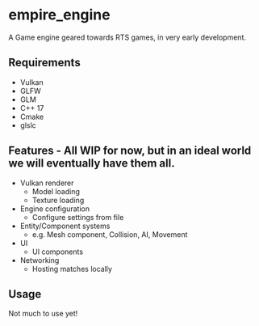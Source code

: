 # empire_engine
A Game engine geared towards RTS games, in very early development.

## Requirements

- Vulkan
- GLFW
- GLM
- C++ 17
- Cmake
- glslc

## Features - All WIP for now, but in an ideal world we will eventually have them all.

- Vulkan renderer
  - Model loading
  - Texture loading
- Engine configuration
  - Configure settings from file
- Entity/Component systems
  - e.g. Mesh component, Collision, AI, Movement
- UI
  - UI components
- Networking
  - Hosting matches locally
  
## Usage
Not much to use yet!
